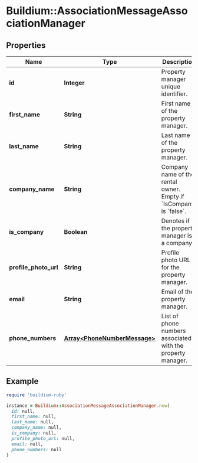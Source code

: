 # Buildium::AssociationMessageAssociationManager

## Properties

| Name | Type | Description | Notes |
| ---- | ---- | ----------- | ----- |
| **id** | **Integer** | Property manager unique identifier. | [optional] |
| **first_name** | **String** | First name of the property manager. | [optional] |
| **last_name** | **String** | Last name of the property manager. | [optional] |
| **company_name** | **String** | Company name of the rental owner. Empty if &#x60;IsCompany&#x60; is &#x60;false&#x60;. | [optional] |
| **is_company** | **Boolean** | Denotes if the property manager is a company. | [optional] |
| **profile_photo_url** | **String** | Profile photo URL for the property manager. | [optional] |
| **email** | **String** | Email of the property manager. | [optional] |
| **phone_numbers** | [**Array&lt;PhoneNumberMessage&gt;**](PhoneNumberMessage.md) | List of phone numbers associated with the property manager. | [optional] |

## Example

```ruby
require 'buildium-ruby'

instance = Buildium::AssociationMessageAssociationManager.new(
  id: null,
  first_name: null,
  last_name: null,
  company_name: null,
  is_company: null,
  profile_photo_url: null,
  email: null,
  phone_numbers: null
)
```

